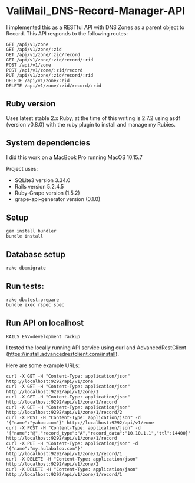 # ValiMail_DNS-Record-Manager-API

I implemented this as a RESTful API with DNS Zones as a parent object to Record. This API responds to the following routes:
```
GET /api/v1/zone
GET /api/v1/zone/:zid
GET /api/v1/zone/:zid/record
GET /api/v1/zone/:zid/record/:rid
POST /api/v1/zone
POST /api/v1/zone/:zid/record
PUT /api/v1/zone/:zid/record/:rid
DELETE /api/v1/zone/:zid
DELETE /api/v1/zone/:zid/record/:rid
```

## Ruby version

Uses latest stable 2.x Ruby, at the time of this writing is 2.7.2 using asdf (version v0.8.0) with the ruby plugin to install and manage my Rubies.

## System dependencies

I did this work on a MacBook Pro running MacOS 10.15.7

Project uses:
* SQLite3 version 3.34.0
* Rails version 5.2.4.5
* Ruby-Grape version (1.5.2)
* grape-api-generator version (0.1.0)

## Setup
```
gem install bundler
bundle install
```

## Database setup
```
rake db:migrate
```

## Run tests:
```
rake db:test:prepare
bundle exec rspec spec
```

## Run API on localhost
```
RAILS_ENV=development rackup
```

I tested the locally running API service using curl and AdvancedRestClient (https://install.advancedrestclient.com/install).

Here are some example URLs:
```
curl -X GET -H "Content-Type: application/json" http://localhost:9292/api/v1/zone
curl -X GET -H "Content-Type: application/json" http://localhost:9292/api/v1/zone/1
curl -X GET -H "Content-Type: application/json" http://localhost:9292/api/v1/zone/1/record
curl -X GET -H "Content-Type: application/json" http://localhost:9292/api/v1/zone/1/record/2
curl -X POST -H "Content-Type: application/json" -d '{"name":"yahoo.com"}' http://localhost:9292/api/v1/zone
curl -X POST -H "Content-Type: application/json" -d '{"name":"@","record_type":"A","record_data":"10.10.1.1","ttl":14400}' http://localhost:9292/api/v1/zone/1/record
curl -X PUT -H "Content-Type: application/json" -d '{"name":"my.hulabaloo.com"}' http://localhost:9292/api/v1/zone/1/record/1
curl -X DELETE -H "Content-Type: application/json" http://localhost:9292/api/v1/zone/2
curl -X DELETE -H "Content-Type: application/json" http://localhost:9292/api/v1/zone/1/record/1
```

